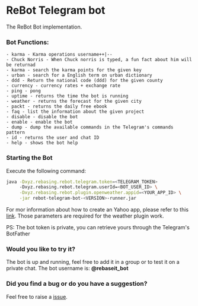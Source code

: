 # ReBot Telegram bot

The ReBot Bot implementation.

### Bot Functions:

    - karma - Karma operations username++|--
    - Chuck Norris - When Chuck norris is typed, a fun fact about him will be returnad
    - karma - search the karma points for the given key
    - urban - search for a English term on urban dictionary
    - ddd - Return the national code (ddd) for the given county
    - currency - currency rates + exchange rate
    - ping - pong
    - uptime - returns the time the bot is running
    - weather - returns the forecast for the given city
    - packt - returns the daily free ebook
    - faq - list the information about the given project
    - disable - disable the bot
    - enable - enable the bot
    - dump - dump the available commands in the Telegram's commands pattern
    - id - returns the user and chat ID
    - help - shows the bot help
    
### Starting the Bot

Execute the following command:

```sh
java -Dxyz.rebasing.rebot.telegram.token=<TELEGRAM_TOKEN> 
     -Dxyz.rebasing.rebot.telegram.userId=<BOT_USER_ID> \
     -Dxyz.rebasing.rebot.plugin.openweather.appid=<YOUR_APP_ID> \
     -jar rebot-telegram-bot-<VERSION>-runner.jar
 ```
 
For mor information about how to create an Yahoo app, please refer to this [link](https://developer.yahoo.com/weather/).
Those parameters are required for the weather plugin work.
 
    
PS: The bot token is private, you can retrieve yours through the Telegram's BotFather

### Would you like to try it?
The bot is up and running, feel free to add it in a group or to test it on a private chat.
The bot username is: **@rebaseit_bot**


### Did you find a bug or do you have a suggestion?
Feel free to raise a [issue](https://github.com/rebasing-xyz/rebot/issues/new).

